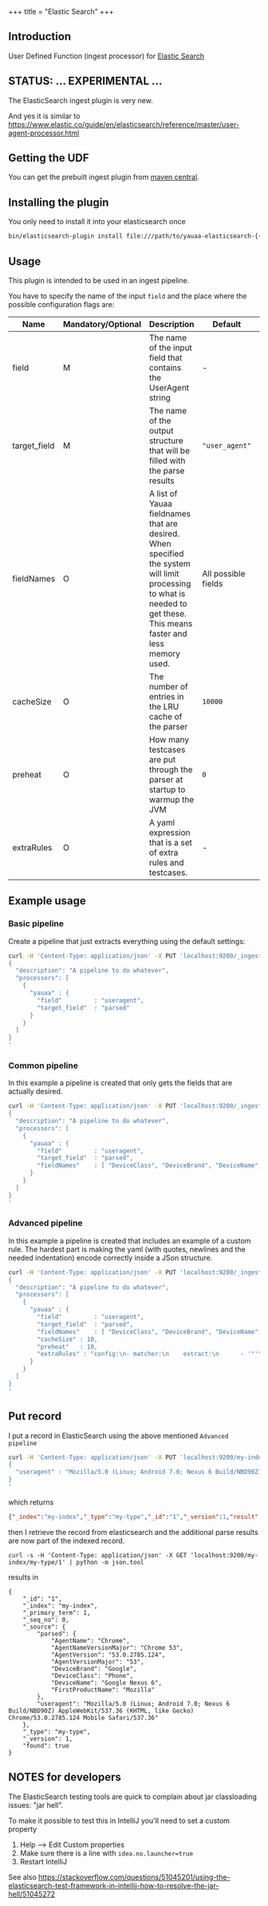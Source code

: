 +++
title = "Elastic Search"
+++
## Introduction
User Defined Function (ingest processor) for [Elastic Search](https://www.elastic.co/guide/en/elasticsearch/plugins/current/intro.html)

## STATUS: ... EXPERIMENTAL ...
The ElasticSearch ingest plugin is very new.

And yes it is similar to https://www.elastic.co/guide/en/elasticsearch/reference/master/user-agent-processor.html

## Getting the UDF
You can get the prebuilt ingest plugin from [maven central](https://search.maven.org/remotecontent?filepath=nl/basjes/parse/useragent/yauaa-elasticsearch/{{%YauaaVersion%}}/yauaa-elasticsearch-{{%YauaaVersion%}}.zip).

## Installing the plugin
You only need to install it into your elasticsearch once

```bash
bin/elasticsearch-plugin install file:///path/to/yauaa-elasticsearch-{{%YauaaVersion%}}.zip
```

## Usage
This plugin is intended to be used in an ingest pipeline.

You have to specify the name of the input `field` and the place where
the possible configuration flags are:

| Name | Mandatory/Optional | Description | Default | Example |
| --- | --- | --- | --- | --- |
| field        | M | The name of the input field that contains the UserAgent string | - | `"useragent"` |
| target_field | M | The name of the output structure that will be filled with the parse results | `"user_agent"` | `"parsed_ua"` |
| fieldNames   | O | A list of Yauaa fieldnames that are desired. When specified the system will limit processing to what is needed to get these. This means faster and less memory used. | All possible fields | `[ "DeviceClass", "DeviceBrand", "DeviceName", "AgentNameVersionMajor" ]` |
| cacheSize    | O | The number of entries in the LRU cache of the parser | `10000` | `100` |
| preheat      | O | How many testcases are put through the parser at startup to warmup the JVM | `0` | `1000` |
| extraRules   | O | A yaml expression that is a set of extra rules and testcases. | - | `"config:\n- matcher:\n    extract:\n      - '"'"'FirstProductName     : 1 :agent.(1)product.(1)name'"'"'\n"`


## Example usage

### Basic pipeline
Create a pipeline that just extracts everything using the default settings:

```bash
curl -H 'Content-Type: application/json' -X PUT 'localhost:9200/_ingest/pipeline/yauaa-test-pipeline_basic' -d '
{
  "description": "A pipeline to do whatever",
  "processors": [
    {
      "yauaa" : {
        "field"         : "useragent",
        "target_field"  : "parsed"
      }
    }
  ]
}
'
```

### Common pipeline
In this example a pipeline is created that only gets the fields that are actually desired.

```bash
curl -H 'Content-Type: application/json' -X PUT 'localhost:9200/_ingest/pipeline/yauaa-test-pipeline_some' -d '
{
  "description": "A pipeline to do whatever",
  "processors": [
    {
      "yauaa" : {
        "field"         : "useragent",
        "target_field"  : "parsed",
        "fieldNames"    : [ "DeviceClass", "DeviceBrand", "DeviceName", "AgentNameVersionMajor", "FirstProductName" ],
      }
    }
  ]
}
'
```

### Advanced pipeline
In this example a pipeline is created that includes an example of a custom rule.
The hardest part is making the yaml (with quotes, newlines and the needed indentation) encode correctly inside a JSon structure.

```bash
curl -H 'Content-Type: application/json' -X PUT 'localhost:9200/_ingest/pipeline/yauaa-test-pipeline_full' -d '
{
  "description": "A pipeline to do whatever",
  "processors": [
    {
      "yauaa" : {
        "field"         : "useragent",
        "target_field"  : "parsed",
        "fieldNames"    : [ "DeviceClass", "DeviceBrand", "DeviceName", "AgentNameVersionMajor", "FirstProductName" ],
        "cacheSize" : 10,
        "preheat"   : 10,
        "extraRules" : "config:\n- matcher:\n    extract:\n      - '"'"'FirstProductName     : 1 :agent.(1)product.(1)name'"'"'\n"
      }
    }
  ]
}
'
```

## Put record

I put a record in ElasticSearch using the above mentioned `Advanced pipeline`

```bash
curl -H 'Content-Type: application/json' -X PUT 'localhost:9200/my-index/my-type/1?pipeline=yauaa-test-pipeline_full' -d '
{
  "useragent" : "Mozilla/5.0 (Linux; Android 7.0; Nexus 6 Build/NBD90Z) AppleWebKit/537.36 (KHTML, like Gecko) Chrome/53.0.2785.124 Mobile Safari/537.36"
}
'
```

which returns

```json
{"_index":"my-index","_type":"my-type","_id":"1","_version":1,"result":"created","_shards":{"total":2,"successful":1,"failed":0},"_seq_no":0,"_primary_term":1}
```

then I retrieve the record from elasticsearch and the additional parse results are now part of the indexed record.

    curl -s -H 'Content-Type: application/json' -X GET 'localhost:9200/my-index/my-type/1' | python -m json.tool

results in

    {
        "_id": "1",
        "_index": "my-index",
        "_primary_term": 1,
        "_seq_no": 0,
        "_source": {
            "parsed": {
                "AgentName": "Chrome",
                "AgentNameVersionMajor": "Chrome 53",
                "AgentVersion": "53.0.2785.124",
                "AgentVersionMajor": "53",
                "DeviceBrand": "Google",
                "DeviceClass": "Phone",
                "DeviceName": "Google Nexus 6",
                "FirstProductName": "Mozilla"
            },
            "useragent": "Mozilla/5.0 (Linux; Android 7.0; Nexus 6 Build/NBD90Z) AppleWebKit/537.36 (KHTML, like Gecko) Chrome/53.0.2785.124 Mobile Safari/537.36"
        },
        "_type": "my-type",
        "_version": 1,
        "found": true
    }

## NOTES for developers

The ElasticSearch testing tools are quick to complain about jar classloading issues: "jar hell".

To make it possible to test this in IntelliJ you'll need to set a custom property

1) Help --> Edit Custom properties
2) Make sure there is a line with `idea.no.launcher=true`
3) Restart IntelliJ

See also https://stackoverflow.com/questions/51045201/using-the-elasticsearch-test-framework-in-intellij-how-to-resolve-the-jar-hell/51045272
